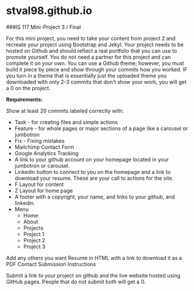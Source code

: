 # stval98.github.io
###IS 117 Mini-Project 3 / Final

For this mini project, you need to take your content from project 2 and recreate your project using Bootstrap and Jekyl.  Your project needs to be hosted  on Github and should reflect a real portfolio that you can use to promote yourself.   You do not need a partner for this project and can complete it on your own.  You can use a Github theme; however, you must build it piece by piece and show through your commits how you worked.  IF you turn in a theme that is essentially just the uploaded theme you downloaded with only 2-3 commits that don't show your work, you will get a 0 on the project.

**Requirements:**

Show at least 20 commits labeled correctly with:
+ Task - for creating files and simple actions
+ Feature - for whole pages or major sections of a page like a carousel or jumbotron 
+ Fix - Fixing mistakes
+ Mailchimp Contact Form
+ Google Analytics Tracking
+ A link to your github account on your homepage located in your jumbotron or carousel.
+ Linkedin button to connect to you on the homepage and a link to download your resume.  These are your call to actions for the site.
+ F Layout for content
+ Z Layout for home page
+ A footer with a copyright, your name, and links to your github, and linkedin.
+ Menu
    - Home
    - About
    - Projects
    - Project 1
    - Project 2
    - Project 3

Add any others you want
Resume in HTML with a link to download it as a PDF
Contact
Submission Instructions

Submit a link to your project on github and the live website hosted using GitHub pages.  People that do not submit both will get a 0.

